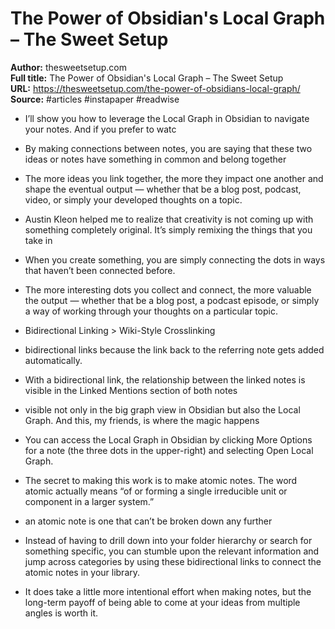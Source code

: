 # The Power of Obsidian's Local Graph – The Sweet Setup

**Author:** thesweetsetup.com  
**Full title:** The Power of Obsidian's Local Graph – The Sweet Setup  
**URL:** https://thesweetsetup.com/the-power-of-obsidians-local-graph/  
**Source:** #articles #instapaper #readwise

- I’ll show you how to leverage the Local Graph in Obsidian to navigate your notes. And if you prefer to watc 
   
- By making connections between notes, you are saying that these two ideas or notes have something in common and belong together 
   
- The more ideas you link together, the more they impact one another and shape the eventual output — whether that be a blog post, podcast, video, or simply your developed thoughts on a topic. 
   
- Austin Kleon helped me to realize that creativity is not coming up with something completely original. It’s simply remixing the things that you take in 
   
- When you create something, you are simply connecting the dots in ways that haven’t been connected before. 
   
- The more interesting dots you collect and connect, the more valuable the output — whether that be a blog post, a podcast episode, or simply a way of working through your thoughts on a particular topic. 
   
- Bidirectional Linking > Wiki-Style Crosslinking 
   
- bidirectional links because the link back to the referring note gets added automatically. 
   
- With a bidirectional link, the relationship between the linked notes is visible in the Linked Mentions section of both notes 
   
- visible not only in the big graph view in Obsidian but also the Local Graph.
  And this, my friends, is where the magic happens 
   
- You can access the Local Graph in Obsidian by clicking More Options for a note (the three dots in the upper-right) and selecting Open Local Graph. 
   
- The secret to making this work is to make atomic notes. The word atomic actually means “of or forming a single irreducible unit or component in a larger system.” 
   
- an atomic note is one that can’t be broken down any further 
   
- Instead of having to drill down into your folder hierarchy or search for something specific, you can stumble upon the relevant information and jump across categories by using these bidirectional links to connect the atomic notes in your library. 
   
- It does take a little more intentional effort when making notes, but the long-term payoff of being able to come at your ideas from multiple angles is worth it. 
   
